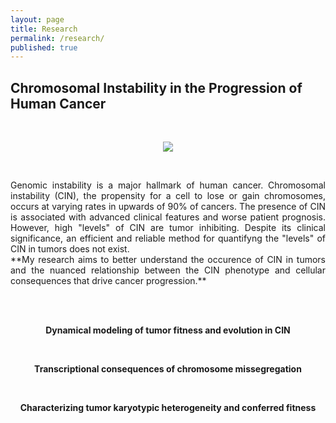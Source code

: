 ```yaml
---
layout: page
title: Research
permalink: /research/
published: true
---
```


## Chromosomal Instability in the Progression of Human Cancer
<br>
<p style="text-align:center"><img src = "{{site.baseurl}}/nci-vol-2493-300.jpg"></p>

<br>
  <p style="text-align:justify">
Genomic instability is a major hallmark of human cancer. Chromosomal instability (CIN), the propensity for a cell to lose or gain chromosomes, occurs at varying rates in upwards of 90% of cancers. The presence of CIN is associated with advanced clinical features and worse patient prognosis. However, high "levels" of CIN are tumor inhibiting. Despite its clinical significance, an efficient and reliable method for quantifyng the "levels" of CIN in tumors does not exist. 
<br>
**My research aims to better understand the occurence of CIN in tumors and the nuanced relationship between the CIN phenotype and cellular consequences that drive cancer progression.**
</p>
<br><br>

<p style="text-align:center"><b>Dynamical modeling of tumor fitness and evolution in CIN</b></p>
<br>


<p style="text-align:center"><p style="text-align:center"><b>Transcriptional consequences of chromosome missegregation</b><p>
<br>

<p style="text-align:center"><b>Characterizing tumor karyotypic heterogeneity and conferred fitness</b><p>
<br>


